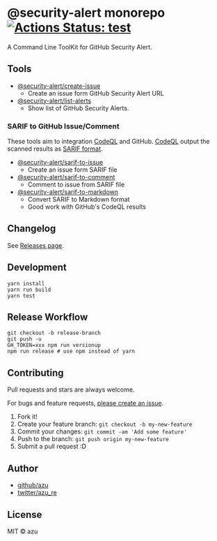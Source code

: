 # @security-alert monorepo [![Actions Status: test](https://github.com/azu/security-alert/workflows/test/badge.svg)](https://github.com/azu/security-alert/actions?query=workflow%3A"test")

A Command Line ToolKit for GitHub Security Alert.

## Tools

- [@security-alert/create-issue](packages/create-issue)
    - Create an issue form GitHub Security Alert URL
- [@security-alert/list-alerts](packages/list-alerts)
    - Show list of GitHub Security Alerts.

### SARIF to GitHub Issue/Comment

These tools aim to integration [CodeQL](https://securitylab.github.com/tools/codeql) and GitHub.
[CodeQL](https://securitylab.github.com/tools/codeql) output the scanned results as [SARIF format](https://help.semmle.com/codeql/codeql-cli/reference/sarif-overview.html).

- [@security-alert/sarif-to-issue](packages/sarif-to-issue)
    - Create an issue form SARIF file
- [@security-alert/sarif-to-comment](packages/sarif-to-comment)
    - Comment to issue from SARIF file
- [@security-alert/sarif-to-markdown](packages/sarif-to-markdown)
    - Convert SARIF to Markdown format
    - Good work with GitHub's CodeQL results

## Changelog

See [Releases page](https://github.com/azu/create-security-alert-issue/releases).

## Development

    yarn install
    yarn run build
    yarn test
    
## Release Workflow

    git checkout -b release-branch
    git push -u
    GH_TOKEN=xxx npm run versionup
    npm run release # use npm instead of yarn

## Contributing

Pull requests and stars are always welcome.

For bugs and feature requests, [please create an issue](https://github.com/azu/create-security-alert-issue/issues).

1. Fork it!
2. Create your feature branch: `git checkout -b my-new-feature`
3. Commit your changes: `git commit -am 'Add some feature'`
4. Push to the branch: `git push origin my-new-feature`
5. Submit a pull request :D

## Author

- [github/azu](https://github.com/azu)
- [twitter/azu_re](https://twitter.com/azu_re)

## License

MIT © azu
